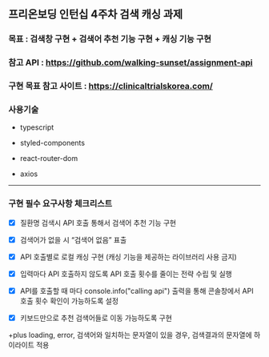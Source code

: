 ## 프리온보딩 인턴십 4주차 검색 캐싱 과제

### 목표 : 검색창 구현 + 검색어 추천 기능 구현 + 캐싱 기능 구현

### 참고 API : https://github.com/walking-sunset/assignment-api

### 구현 목표 참고 사이트 : https://clinicaltrialskorea.com/

### 사용기술

- typescript

- styled-components

- react-router-dom

- axios

---

### 구현 필수 요구사항 체크리스트

- [x] 질환명 검색시 API 호출 통해서 검색어 추천 기능 구현

- [x] 검색어가 없을 시 “검색어 없음” 표출

- [x] API 호출별로 로컬 캐싱 구현 (캐싱 기능을 제공하는 라이브러리 사용 금지)

- [x] 입력마다 API 호출하지 않도록 API 호출 횟수를 줄이는 전략 수립 및 실행

- [x] API를 호출할 때 마다 console.info("calling api") 출력을 통해 콘솔창에서 API 호출 횟수 확인이 가능하도록 설정

- [x] 키보드만으로 추천 검색어들로 이동 가능하도록 구현

+plus loading, error, 검색어와 일치하는 문자열이 있을 경우, 검색결과의 문자열에 하이라이트 적용
